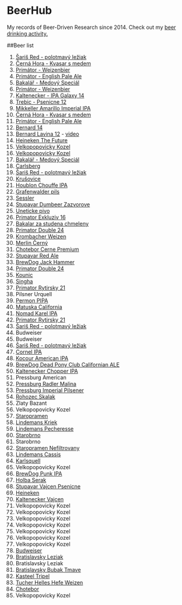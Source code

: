 # BeerHub

My records of Beer-Driven Research since 2014. Check out my [beer drinking activity.](http://beerpals.github.io/#!/feromakovi)

##Beer list
1. [Šariš Red - polotmavý ležiak](img/IMG_20140404_234333.jpg)
2. [Černá Hora - Kvasar s medem](img/IMG_20140406_004502.jpg)
3. [Primátor - Weizenbier](img/IMG_20140406_020913.jpg)
4. [Primátor - English Pale Ale](img/IMG_20140406_143249.jpg)
5. [Bakalář - Medový Speciál](img/IMG_20140406_211948.jpg)
6. [Primátor - Weizenbier](img/IMG_20140407_012519.jpg)
7. [Kaltenecker - IPA Galaxy 14](img/IMG_20140407_204906.jpg)
8. [Trebic - Psenicne 12](img/IMG_20140407_210231.jpg)
9. [Mikkeller Amarillo Imperial IPA](img/IMG_20140408_001543.jpg)
10. [Černá Hora - Kvasar s medem](img/IMG_20140408_231535.jpg)
11. [Primátor - English Pale Ale](img/IMG_20140408_233648.jpg)
12. [Bernard 14](img/IMG_20140409_213236.jpg)
13. [Bernard Lavina 12](img/IMG_20140409_213259.jpg) - [video](http://www.youtube.com/watch?v=ghyZF7REOT4&list=UUGOLwlIxP5GX-2Rhx_TXwFg&feature=share)
14. [Heineken The Future](img/IMG_20140409_232732.jpg)
15. [Velkopopovicky Kozel](img/IMG_20140409_235047.jpg)
16. [Velkopopovicky Kozel](img/IMG_20140410_001941.jpg)
17. [Bakalář - Medový Speciál](img/IMG_20140411_004927.jpg)
18. [Carlsberg](img/IMG_20140412_011355.jpg)
19. [Šariš Red - polotmavý ležiak](img/IMG_20140416_225959.jpg)
20. [Krušovice](img/IMG_20140420_210748.jpg)
21. [Houblon Chouffe IPA](img/IMG_20140420_221430.jpg)
22. [Grafenwalder pils](img/IMG_20140420_224924.jpg)
23. [Sessler](img/IMG_20140423_205922.jpg)
24. [Stupavar Dumbeer Zazvorove](img/IMG_20140423_213228.jpg)
25. [Uneticke pivo](img/IMG_20140423_221105.jpg)
26. [Primator Exkluziv 16](img/IMG_20140424_212948.jpg)
27. [Bakalar za studena chmeleny](img/IMG_20140424_220510.jpg)
28. [Primator Double 24](img/IMG_20140425_003801.jpg)
29. [Krombacher Weizen](img/IMG_20140426_012140.jpg)
30. [Merlin Černý](img/IMG_20140427_034542.jpg)
31. [Chotebor Cerne Premium](img/IMG_20140428_193152.jpg)
32. [Stupavar Red Ale](img/IMG_20140428_200424.jpg)
33. [BrewDog Jack Hammer](img/IMG_20140428_204318.jpg)
34. [Primator Double 24](img/IMG_20140425_003801.jpg)
35. [Kounic](img/IMG_20140429_225649.jpg)
36. [Singha](img/IMG_20140506_014120.jpg)
37. [Primator Rytirsky 21](img/IMG_20140507_041817.jpg)
38. Pilsner Urquell
39. [Permon PIPA](img/IMG_20140513_190813.jpg)
40. [Matuska California](img/IMG_20140513_193407.jpg)
41. [Nomad Karel IPA](img/IMG_20140513_201527.jpg)
42. [Primator Rytirsky 21](img/IMG_20140507_041817.jpg)
43. [Šariš Red - polotmavý ležiak](img/IMG_20140404_234333.jpg)
44. Budweiser
45. Budweiser
46. [Šariš Red - polotmavý ležiak](img/IMG_20140404_234333.jpg)
47. [Cornel IPA](img/IMG_20140520_194649.jpg)
48. [Kocour American IPA](img/IMG_20140520_201619.jpg)
49. [BrewDog Dead Pony Club Californian ALE](img/IMG_20140520_210857.jpg)
50. [Kaltenecker Chopper IPA](img/IMG_1401144895284.jpg)
51. Pressburg American
52. [Pressburg Radler Malina](img/IMG_1401213696806.jpg)
53. [Pressburg Imperial Pilsener](img/IMG_1401215502740.jpg)
54. [Rohozec Skalak](img/IMG_1401217248992.jpg)
55. Zlaty Bazant
56. Velkopopovicky Kozel
57. [Staropramen](img/IMG_1401567608707.jpg)
58. [Lindemans Kriek](img/IMG_1401617947423.jpg)
59. [Lindemans Pecheresse](img/IMG_1401618712833.jpg)
60. [Starobrno](img/IMG_1401811547667.jpg)
61. Starobrno
62. [Staropramen Nefiltrovany](img/IMG_1401819495658.jpg)
63. [Lindemans Cassis](img/IMG_1402066464718.jpg)
64. [Karlsquell](img/IMG_1402167012385.jpg)
65. Velkopopovicky Kozel
66. [BrewDog Punk IPA](img/IMG_1402510258153.jpg)
67. [Holba Serak](img/IMG_1402512987224.jpg)
68. [Stupavar Vajcen Psenicne](img/IMG_1402516364087.jpg)
69. [Heineken](img/IMG_1402610554039.jpg)
70. [Kaltenecker Vajcen](img/IMG_1402679957165.jpg)
71. Velkopopovicky Kozel
72. Velkopopovicky Kozel
73. Velkopopovicky Kozel
74. Velkopopovicky Kozel
75. Velkopopovicky Kozel
76. Velkopopovicky Kozel
77. Velkopopovicky Kozel
78. [Budweiser](img/IMG_1403026646421.jpg)
79. [Bratislavsky Leziak](img/IMG_1403108055695.jpg)
80. Bratislavsky Leziak
81. [Bratislavsky Bubak Tmave](img/IMG_1403118535291.jpg)
82. [Kasteel Tripel](img/IMG_1403303769593.jpg)
83. [Tucher Helles Hefe Weizen](img/IMG_1403548152584.jpg)
84. [Chotebor](img/IMG_1403641944550.jpg)
85. Velkopopovicky Kozel